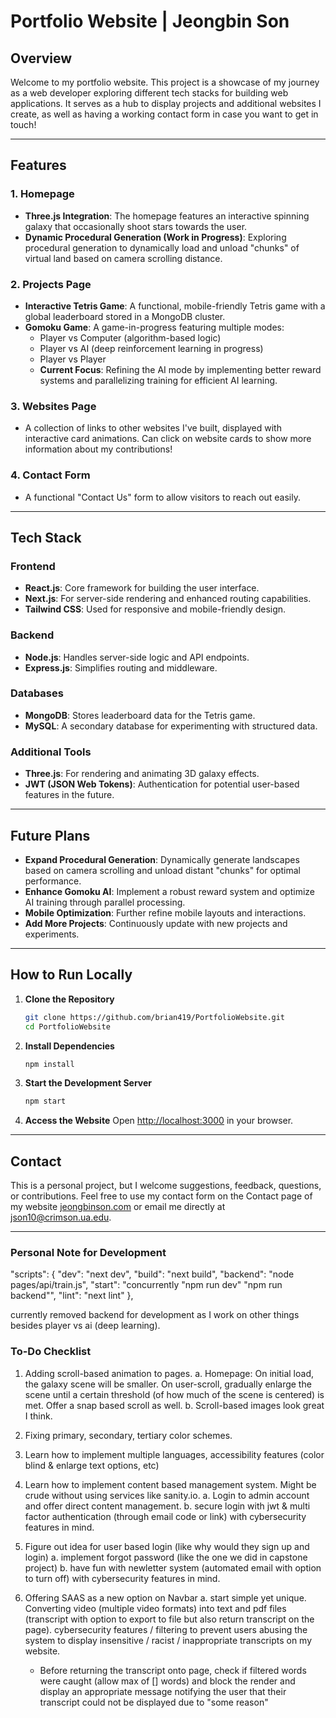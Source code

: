 # Portfolio Website | Jeongbin Son

## Overview

Welcome to my portfolio website. This project is a showcase of my journey as a web developer exploring different tech stacks for building web applications. It serves as a hub to display projects and additional websites I create, as well as having a working contact form in case you want to get in touch!

---

## Features

### **1. Homepage**
- **Three.js Integration**: The homepage features an interactive spinning galaxy that occasionally shoot stars towards the user.
- **Dynamic Procedural Generation (Work in Progress)**: Exploring procedural generation to dynamically load and unload "chunks" of virtual land based on camera scrolling distance.

### **2. Projects Page**
- **Interactive Tetris Game**: A functional, mobile-friendly Tetris game with a global leaderboard stored in a MongoDB cluster.
- **Gomoku Game**: A game-in-progress featuring multiple modes:
  - Player vs Computer (algorithm-based logic)
  - Player vs AI (deep reinforcement learning in progress)
  - Player vs Player
  - **Current Focus**: Refining the AI mode by implementing better reward systems and parallelizing training for efficient AI learning.

### **3. Websites Page**
- A collection of links to other websites I've built, displayed with interactive card animations. Can click on website cards to show more information about my contributions!

### **4. Contact Form**
- A functional "Contact Us" form to allow visitors to reach out easily.

---

## Tech Stack

### **Frontend**
- **React.js**: Core framework for building the user interface.
- **Next.js**: For server-side rendering and enhanced routing capabilities.
- **Tailwind CSS**: Used for responsive and mobile-friendly design.

### **Backend**
- **Node.js**: Handles server-side logic and API endpoints.
- **Express.js**: Simplifies routing and middleware.

### **Databases**
- **MongoDB**: Stores leaderboard data for the Tetris game.
- **MySQL**: A secondary database for experimenting with structured data.

### **Additional Tools**
- **Three.js**: For rendering and animating 3D galaxy effects.
- **JWT (JSON Web Tokens)**: Authentication for potential user-based features in the future.

---

## Future Plans
- **Expand Procedural Generation**: Dynamically generate landscapes based on camera scrolling and unload distant "chunks" for optimal performance.
- **Enhance Gomoku AI**: Implement a robust reward system and optimize AI training through parallel processing.
- **Mobile Optimization**: Further refine mobile layouts and interactions.
- **Add More Projects**: Continuously update with new projects and experiments.

---

## How to Run Locally

1. **Clone the Repository**
   ```bash
   git clone https://github.com/brian419/PortfolioWebsite.git
   cd PortfolioWebsite
   ```

2. **Install Dependencies**
   ```bash
   npm install
   ```

3. **Start the Development Server**
   ```bash
   npm start
   ```

4. **Access the Website**
   Open [http://localhost:3000](http://localhost:3000) in your browser.

---

## Contact  
This is a personal project, but I welcome suggestions, feedback, questions, or contributions. Feel free to use my contact form on the Contact page of my website <a href="https://www.jeongbinson.com" target="_blank">jeongbinson.com</a> or email me directly at <a href="mailto:json10@crimson.ua.edu">json10@crimson.ua.edu</a>.

---


### Personal Note for Development
"scripts": {
    "dev": "next dev",
    "build": "next build",
    "backend": "node pages/api/train.js",
    "start": "concurrently \"npm run dev\" \"npm run backend\"",
    "lint": "next lint"
  },

currently removed backend for development as I work on other things besides player vs ai (deep learning).

### To-Do Checklist
1) Adding scroll-based animation to pages.
   a. Homepage: On initial load, the galaxy scene will be smaller. On user-scroll, gradually enlarge the scene until a certain threshold (of how much of the scene is centered) is met. Offer a snap based scroll as well.
   b. Scroll-based images look great I think.

2) Fixing primary, secondary, tertiary color schemes. 

3) Learn how to implement multiple languages, accessibility features (color blind & enlarge text options, etc)

4) Learn how to implement content based management system. Might be crude without using services like sanity.io. 
   a. Login to admin account and offer direct content management.
   b. secure login with jwt & multi factor authentication (through email code or link) with cybersecurity features in mind. 

5) Figure out idea for user based login (like why would they sign up and login)
   a. implement forgot password (like the one we did in capstone project)
   b. have fun with newletter system (automated email with option to turn off) with cybersecurity features in mind. 

6) Offering SAAS as a new option on Navbar
   a. start simple yet unique. Converting video (multiple video formats) into text and pdf files (transcript with option to export to file but also return transcript on the page). cybersecurity features / filtering to prevent users abusing the system to display insensitive / racist / inappropriate transcripts on my website.
      - Before returning the transcript onto page, check if filtered words were caught (allow max of [] words) and block the render and display an appropriate message notifying the user that their transcript could not be displayed due to "some reason"